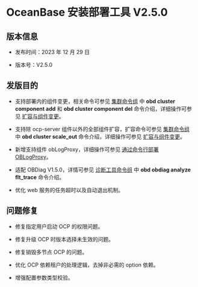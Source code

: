 # OceanBase 安装部署工具 V2.5.0

## 版本信息

* 发布时间：2023 年 12 月 29 日

* 版本号：V2.5.0

## 发版目的

* 支持部署内的组件变更，相关命令可参见 [集群命令组](../../300.obd-command/100.cluster-command-groups.md) 中 **obd cluster component add** 和 **obd cluster component del** 命令介绍，详细操作可参见 [扩容与组件变更](../../400.user-guide/300.command-line-operations/900.expansion-and-component-changes.md)。

* 支持除 ocp-server 组件以外的全部组件扩容，扩容命令可参见 [集群命令组](../../300.obd-command/100.cluster-command-groups.md) 中 **obd cluster scale_out** 命令介绍，详细操作可参见 [扩容与组件变更](../../400.user-guide/300.command-line-operations/900.expansion-and-component-changes.md)。

* 新增支持组件 obLogProxy，详细操作可参见 [通过命令行部署 OBLogProxy](../../400.user-guide/300.command-line-operations/360.deploy-oblogproxy.md)。

* 适配 OBDiag V1.5.0，详情可参见 [诊断工具命令组](../../300.obd-command/500.obdiag-command.md) 中 **obd obdiag analyze flt_trace** 命令介绍。

* 优化 web 服务的任务超时以及自动退出机制。

## 问题修复

* 修复指定用户启动 OCP 的权限问题。

* 修复升级 OCP 时版本选择未生效的问题。

* 修复销毁多节点 OCP 的问题。

* 优化 OCP 依赖租户的处理逻辑，去掉非必需的 option 依赖。

* 增强配置参数类型校验。
